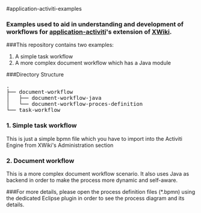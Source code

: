 #application-activiti-examples

### Examples used to aid in understanding and development of workflows for [application-activiti](https://www.google.com)'s extension of [XWiki](http://xwiki.org).

###This repository contains two examples:

1. A simple task workflow
2. A more complex document workflow which has a Java module


###Directory Structure

<pre>
.
├── document-workflow
│   ├── document-workflow-java
│   └── document-workflow-proces-definition
└── task-workflow
</pre>

### 1. Simple task workflow
This is just a simple bpmn file which you have to import into the Activiti Engine from XWiki's Administration section
### 2. Document workflow
This is a more complex document workflow scenario. It also uses Java as backend in order to make the process more dynamic and self-aware.

###For more details, please open the process definition files (*.bpmn) using the dedicated Eclipse plugin in order to see the process diagram and its details.
